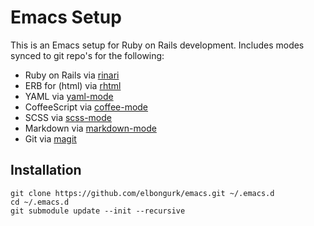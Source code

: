 # Emacs Setup

This is an Emacs setup for Ruby on Rails development. Includes modes synced to git repo's for the following:

* Ruby on Rails via [rinari][1]
* ERB for (html) via [rhtml][2]
* YAML via [yaml-mode][3]
* CoffeeScript via [coffee-mode][4]
* SCSS via [scss-mode][5]
* Markdown via [markdown-mode][6]
* Git via [magit][7]

## Installation

    git clone https://github.com/elbongurk/emacs.git ~/.emacs.d
    cd ~/.emacs.d
    git submodule update --init --recursive

[1]: https://github.com/eschulte/rinari
[2]: https://github.com/eschulte/rhtml
[3]: https://github.com/yoshiki/yaml-mode
[4]: https://github.com/defunkt/coffee-mode
[5]: https://github.com/antonj/scss-mode
[6]: http://jblevins.org/projects/markdown-mode/
[7]: https://github.com/magit/magit
